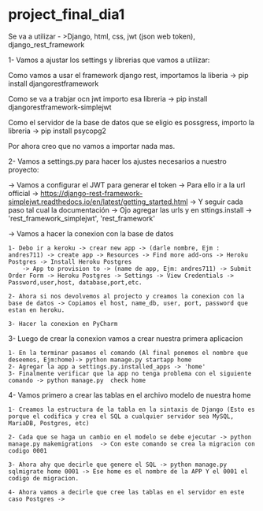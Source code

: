 # project_final_dia1
Se va a utilizar - >Django, html, css, jwt (json web token), django_rest_framework

1- Vamos a ajustar los settings y librerias que vamos a utilizar:

  Como vamos a usar el framework django rest, importamos la liberia -> pip install djangorestframework
  
  Como se va a trabjar ocn jwt importo esa libreria -> pip install djangorestframework-simplejwt
  
  Como el servidor de la base de datos que se eligio es possgress, importo la libreria -> pip install psycopg2
  
  Por ahora creo que no vamos a importar nada mas. 
  
  
2- Vamos a settings.py para hacer los ajustes necesarios a nuestro proyecto: 

  -> Vamos a configurar el JWT para generar el token
  -> Para ello ir a la url official -> https://django-rest-framework-simplejwt.readthedocs.io/en/latest/getting_started.html
  -> Y seguir cada paso tal cual la documentación
  -> Ojo agregar las urls y en sttings.install ->  'rest_framework_simplejwt', 'rest_framework'
  
  -> Vamos a hacer la conexion con la base de datos 
    
    1- Debo ir a keroku -> crear new app -> (darle nombre, Ejm : andres711) -> create app -> Resources -> Find more add-ons -> Heroku Postgres -> Install Heroku Postgres
        -> App to provision to -> (name de app, Ejm: andres711) -> Submit Order Form -> Heroku Postgres -> Settings -> View Credentials -> Password,user,host, database,port,etc.
    
    2- Ahora si nos devolvemos al projecto y creamos la conexion con la base de datos -> Copiamos el host, name_db, user, port, password que estan en heroku.
    
    3- Hacer la conexion en PyCharm
 
 3- Luego de crear la conexion vamos a crear nuestra primera aplicacion  
 
    1- En la terminar pasamos el comando (Al final ponemos el nombre que deseemos, Ejm:home)-> python manage.py startapp home 
    2- Agregar la app a settings.py.installed_apps -> 'home'
    3- Finalmente verificar que la app no tenga problema con el siguiente comando -> python manage.py  check home
    
 4- Vamos primero a crear las tablas en el archivo modelo de nuestra home
 
    1- Creamos la estructura de la tabla en la sintaxis de Django (Esto es porque el codifica y crea el SQL a cualquier servidor sea MySQL, MariaDB, Postgres, etc)
    
    2- Cada que se haga un cambio en el modelo se debe ejecutar -> python manage.py makemigrations  -> Con este comando se crea la migracion con codigo 0001
    
    3- Ahora ahy que decirle que genere el SQL -> python manage.py sqlmigrate home 0001 -> Ese home es el nombre de la APP Y el 0001 el codigo de migracion.
    
    4- Ahora vamos a decirle que cree las tablas en el servidor en este caso Postgres -> 
    
    